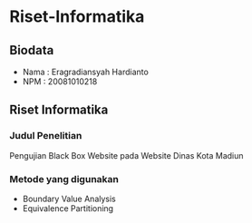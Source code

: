 # Riset-Informatika

## Biodata
- Nama   : Eragradiansyah Hardianto
- NPM    : 20081010218

## Riset Informatika

### Judul Penelitian
Pengujian Black Box Website pada Website Dinas Kota Madiun

### Metode yang digunakan
- Boundary Value Analysis
- Equivalence Partitioning
  
